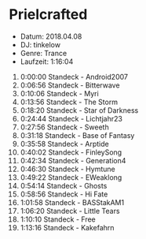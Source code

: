 # Prielcrafted

* Datum: 2018.04.08
* DJ: tinkelow
* Genre: Trance
* Laufzeit: 1:16:04

01. 0:00:00 Standeck - Android2007
02. 0:06:56 Standeck - Bitterwave
03. 0:10:06 Standeck - Myri
04. 0:13:56 Standeck - The Storm
05. 0:18:20 Standeck - Star of Darkness
06. 0:24:44 Standeck - Lichtjahr23
07. 0:27:56 Standeck - Sweeth
08. 0:31:18 Standeck - Base of Fantasy
09. 0:35:58 Standeck - Arptide
10. 0:40:02 Standeck - FinleySong
11. 0:42:34 Standeck - Generation4
12. 0:46:30 Standeck - Hymtune
13. 0:49:22 Standeck - EWeaklong
14. 0:54:14 Standeck - Ghosts
15. 0:58:56 Standeck - Hi Fate
16. 1:01:58 Standeck - BASStakAM1
17. 1:06:20 Standeck - Little Tears
18. 1:10:10 Standeck - Free
19. 1:13:16 Standeck - Kakefahrn
